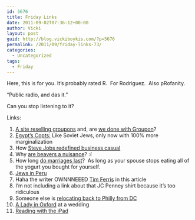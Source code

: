 ```yaml
---
id: 5676
title: Friday Links
date: 2011-09-02T07:36:12+00:00
author: Vicki
layout: post
guid: http://blog.vickiboykis.com/?p=5676
permalink: /2011/09/friday-links-73/
categories:
  - Uncategorized
tags:
  - Friday
---
```

Here, this is for you. It&#8217;s probably rated R.  For Rodriguez.  Also pRofanity.
  

  
&#8220;Public radio, and das it.&#8221;

Can you stop listening to it?

Links:

  1. <a href="http://www.lifesta.com/" target="_blank">A site reselling groupons</a> and, are <a href="http://shamaniceconomist.blogspot.com/2011/08/consumer-fatigue-hits-email-coupon.html" target="_blank">we done with Groupon</a>?
  2. <a href="http://www.nytimes.com/2011/08/28/magazine/in-egypt-the-lure-of-leaving.html" target="_blank">Egypt&#8217;s Copts:</a> Like Soviet Jews, only now with 100% more marginalization
  3. How <a href="http://www.thesmartset.com/article/article08301101.aspx" target="_blank">Steve Jobs redefined business casual</a>
  4. Why <a href="http://online.wsj.com/video/relocation-program-for-nuisance-beavers/FAD249C7-A28A-42BD-A3F1-C42BC4A1EBFB.html" target="_blank">are beavers a nuisance</a>? <img src="http://blog.vickiboykis.com/wp-includes/images/smilies/frownie.png" alt=":(" class="wp-smiley" style="height: 1em; max-height: 1em;" />
  5. How long <a href="http://flowingdata.com/2011/05/23/when-do-people-get-married-and-divorced/" target="_blank">do marriages last</a>?  As long as your spouse stops eating all of the yogurt you bought for yourself.
  6. <a href="http://www.tabletmag.com/life-and-religion/76365/eretz-peru/" target="_blank">Jews in Peru</a>
  7. Haha the writer OWNNNEEED <a href="http://www.newyorker.com/reporting/2011/09/05/110905fa_fact_mead" target="_blank">Tim Ferris</a> in this article
  8. I&#8217;m not including a link about that JC Penney shirt because it&#8217;s too ridiculous
  9. Someone else is <a href="http://www.freakonomics.com/2011/08/30/a-postcard-from-brookings-wolfers-bids-d-c-a-fond-farewell/" target="_blank">relocating back to Philly from DC</a>
 10. <a href="http://www.aladyinlondon.com/2011/08/wedding-oxford.html" target="_blank">A Lady in Oxford</a> at a wedding
 11. <a href="http://www.andfaraway.net/blog/2011/08/29/quarter-to-two-thoughts-on-reading-with-the-ipad" target="_blank">Reading with the iPad</a>
